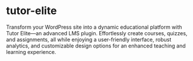 # tutor-elite
Transform your WordPress site into a dynamic educational platform with Tutor Elite—an advanced LMS plugin. Effortlessly create courses, quizzes, and assignments, all while enjoying a user-friendly interface, robust analytics, and customizable design options for an enhanced teaching and learning experience.
